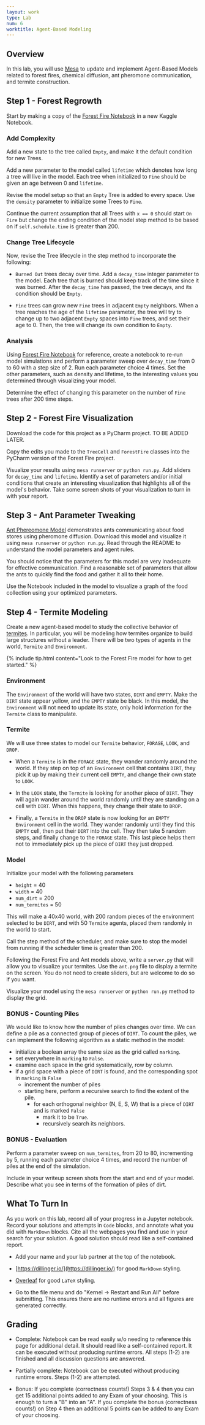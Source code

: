 ```yaml
---
layout: work
type: Lab
num: 6
worktitle: Agent-Based Modeling
---
```


## Overview

In this lab, you will use [Mesa](https://github.com/projectmesa/mesa) to update and implement Agent-Based Models related to forest fires, chemical diffusion, ant pheromone communication, and termite construction.


## Step 1 - Forest Regrowth

Start by making a copy of the [Forest Fire Notebook](https://www.kaggle.com/code/markgoadrich/forest-fires-mesa-abm-2-4) in a new Kaggle Notebook. 


### Add Complexity

Add a new state to the tree called `Empty`, and make it the default condition for new Trees. 

Add a new parameter to the model called `lifetime` which denotes how long a tree will live in the model. Each tree when initialized to `Fine` should be given an age between 0 and `lifetime`.

Revise the model setup so that an `Empty` Tree is added to every space. Use the `density` parameter to initialize some Trees to `Fine`.

Continue the current assumption that all Trees with `x == 0` should start `On Fire` but change the ending condition of the model step method to be based on if `self.schedule.time` is greater than 200.


### Change Tree Lifecycle

Now, revise the Tree lifecycle in the step method to incorporate the following:

* `Burned Out` trees decay over time. Add a `decay_time` integer parameter to the model. Each tree that is burned should keep track of the time since it was burned. After the `decay_time` has passed, the tree decays, and its condition should be `Empty`.

* `Fine` trees can grow new `Fine` trees in adjacent `Empty` neighbors. When a tree reaches the age of the `lifetime` parameter, the tree will try to change up to two adjacent `Empty` spaces into `Fine` trees, and set their age to 0. Then, the tree will change its own condition to `Empty`.


### Analysis

Using [Forest Fire Notebook](https://nbviewer.org/github/Hendrix-CS/csci285/blob/master/assets/notebooks/Forest%20Fire%20Model.ipynb) for reference, create a notebook to re-run model simulations and perform a parameter sweep over `decay_time` from 0 to 60 with a step size of 2. Run each parameter choice 4 times. Set the other parameters, such as density and lifetime, to the interesting values you determined through visualizing your model.

 Determine the effect of changing this parameter on the number of `Fine` trees after 200 time steps.

## Step 2 - Forest Fire Visualization

Download the code for this project as a PyCharm project. TO BE ADDED LATER.

Copy the edits you made to the `TreeCell` and `ForestFire` classes into the PyCharm version of the Forest Fire project.

Visualize your results using `mesa runserver` or `python run.py`. Add sliders for `decay_time` and `lifetime`. Identify a set of parameters and/or initial conditions that create an interesting visualization that highlights all of the model's behavior. Take some screen shots of your visualization to turn in with your report. 

## Step 3 - Ant Parameter Tweaking

[Ant Phereomone Model](https://github.com/wilsojb/ants-mesa/archive/refs/heads/master.zip) demonstrates ants communicating about food stores using pheromone diffusion. Download this model and visualize it using `mesa runserver` or `python run.py`. Read through the README to understand the model parameters and agent rules.

You should notice that the parameters for this model are very inadequate for effective communication. Find a reasonable set of parameters that allow the ants to quickly find the food and gather it all to their home. 

Use the Notebook included in the model to visualize a graph of the food collection using your optimized parameters.

## Step 4 - Termite Modeling

Create a new agent-based model to study the collective behavior of [termites](http://en.wikipedia.org/wiki/Termite). In particular, you will be modeling how termites organize to build large structures without a leader. There will be two types of agents in the world, `Termite` and `Environment`.

{% include tip.html content="Look to the Forest Fire model for how to get started." %}

### Environment

The `Environment` of the world will have two states, `DIRT` and `EMPTY`. Make the `DIRT` state appear yellow, and the `EMPTY` state be black. In this model, the `Environment` will not need to update its state, only hold information for the `Termite` class to manipulate.


### Termite

We will use three states to model our `Termite` behavior, `FORAGE`, `LOOK`, and `DROP`.

* When a `Termite` is in the `FORAGE` state, they wander randomly around the world. If they step on top of an `Environment` cell that contains `DIRT`, they pick it up by making their current cell `EMPTY`, and change their own state to `LOOK`.

* In the `LOOK` state, the `Termite` is looking for another piece of `DIRT`. They will again wander around the world randomly until they are standing on a cell with `DIRT`. When this happens, they change their state to `DROP`.

* Finally, a `Termite` in the `DROP` state is now looking for an `EMPTY` `Environment` cell in the world. They wander randomly until they find this `EMPTY` cell, then put their `DIRT` into the cell. They then take 5 random steps, and finally change to the `FORAGE` state. This last piece helps them not to immediately pick up the piece of `DIRT` they just dropped.


### Model

Initialize your model with the following parameters

* `height` = 40
* `width` = 40
* `num_dirt` = 200
* `num_termites` = 50

This will make a 40x40 world, with 200 random pieces of the environment selected to be `DIRT`, and with 50 `Termite` agents, placed them randomly in the world to start.

Call the step method of the scheduler, and make sure to stop the model from running if the scheduler time is greater than 200.

Following the Forest Fire and Ant models above, write a `server.py` that will allow you to visualize your termites. Use the `ant.png` file to display a termite on the screen. You do not need to create sliders, but are welcome to do so if you want.

Visualize your model using the `mesa runserver` or `python run.py` method to display the grid.

### BONUS - Counting Piles

We would like to know how the number of piles changes over time. We can define a pile as a connected group of pieces of `DIRT`. To count the piles, we can implement the following algorithm as a static method in the model:

* initialize a boolean array the same size as the grid called `marking`.
* set everywhere in `marking` to `False`.
* examine each space in the grid systematically, row by column.
* if a grid space with a piece of `DIRT` is found, and the corresponding spot in `marking` is `False`
    * increment the number of piles
    * starting here, perform a recursive search to find the extent of the pile.
        * for each orthogonal neighbor (N, E, S, W) that is a piece of `DIRT` and is marked `False`
            * mark it to be `True`.
            * recursively search its neighbors.

### BONUS - Evaluation

Perform a parameter sweep on `num_termites`, from 20 to 80, incrementing by 5, running each parameter choice 4 times, and record the number of piles at the end of the simulation.

Include in your writeup screen shots from the start and end of your model. Describe what you see in terms of the formation of piles of dirt.


## What To Turn In

As you work on this lab, record all of your progress in a Jupyter notebook. Record your solutions and attempts in `Code` blocks, and annotate what you did with `MarkDown` blocks. Cite all the webpages you find and use in your search for your solution. A good solution should read like a self-contained report.

* Add your name and your lab partner at the top of the notebook. 

* [https://dillinger.io/](https://dillinger.io/) for good `MarkDown` styling.

* [Overleaf](https://www.overleaf.com/learn/latex/Learn_LaTeX_in_30_minutes) for good `LaTeX` styling.

* Go to the file menu and do "Kernel -> Restart and Run All" before submitting. This ensures there are no runtime errors and all figures are generated correctly.


## Grading

* Complete: Notebook can be read easily w/o needing to reference this page for additional detail. It should read like a self-contained report. It can be executed without producing runtime errors. All steps (1-2) are finished and all discussion questions are answered.

* Partially complete: Notebook can be executed without producing runtime errors. Steps (1-2) are attempted.

* Bonus: If you complete (correctness counts!) Steps 3 & 4 then you can get 15 additional points added to any Exam of your choosing. This is enough to turn a "B" into an "A". If you complete the bonus (correctness counts!) on Step 4 then an additional 5 points can be added to any Exam of your choosing. 


